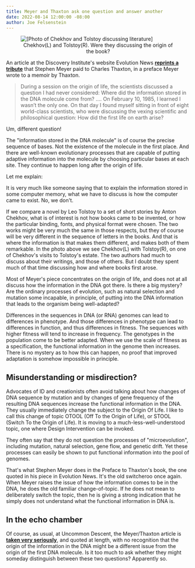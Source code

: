 ```yaml
---
title: Meyer and Thaxton ask one question and answer another
date: 2022-08-14 12:00:00 -08:00
author: Joe Felsenstein
---
```


<figure><img src="/uploads/2022/Tolstoy_and_chekhov.jpg" alt="[Photo of Chekhov and Tolstoy discussing literature]"/>
<figcaption><div align="center">Chekhov(L) and Tolstoy(R).  Were they discussing the origin of the book?</div></figcaption>
</figure> 

<P>
</p>

An article at the Discovery Institute's
website Evolution News [__reprints a tribute__](https://evolutionnews.org/2022/08/from-intelligent-cause-to-intelligent-design-my-debt-to-charles-thaxton/)
that Stephen Meyer paid to Charles Thaxton,
in a preface Meyer wrote to a memoir
by Thaxton.


> During a session on the origin of life, the scientists 
> discussed a question I had never considered: 
> Where did the information stored in the DNA molecule 
> come from? 
....
> On February 10, 1985, I learned I wasn’t the only one. On 
> that day I found myself sitting in front of 
> eight world-class scientists, who were 
> discussing the vexing scientific and 
> philosophical question: How did the first life on earth arise? 

Um, different question!

The "information stored in the DNA molecule" is of course the precise sequence of bases.  Not the existence of the molecule
in the first place.  And there are well-known evolutionary processes that are capable of putting adaptive information into
the molecule by choosing particular bases at each site.  They continue to happen long after the origin of life.

Let me explain:

<!--more-->

It is very much like someone saying that to explain the information stored in some computer memory, what we have to discuss
is how the computer came to exist.  No, we don't.

If we compare a novel by Leo Tolstoy to a set of short stories by Anton Chekhov, what is of interest is not how books
came to be invented, or how the particular binding, fonts, and physical format were chosen.  The two works might be
very much the same in those respects, but they of course will be very different in the sequence of letters in the
books.  And that is where the information is that makes them different, and makes both of them remarkable.  In the
photo above we see Chekhov(L) with Tolstoy(R), on one of Chekhov's visits to Tolstoy's estate.  The two authors 
had much to discuss about their writings, and those of others.  But I doubt they spent much of that time discussing 
how and where books first arose.

Most of Meyer's piece concentrates on the origin of life, and does not at all discuss how the information in the 
DNA got there.  Is there a big mystery?  Are the ordinary processes of evolution, such as natural selection and 
mutation some incapable, in principle, of putting into the DNA information that leads to the organism being well-adapted? 

Differences in the sequences in DNA (or RNA) genomes can lead to differences in phenotype.  And those differences in 
phenotype can lead to differences in function, and thus differences in fitness.  The sequences with higher fitness will 
tend to increase in frequency.  The genotypes in the population come to be better adapted.  When we use the scale of 
fitness as a specification, the functional information in the genome then increases.  There is no mystery as to how 
this can happen, no proof that improved adaptation is somehow impossible in principle.

## Misunderstanding or misdirection? ##

Advocates of ID and creationists often avoid talking about how changes of DNA sequence by mutation and by changes of 
gene frequency of the resulting DNA sequences increase the functional information in the DNA.  They usually immediately 
change the subject to the Origin Of Life.  I like to call this change of topic OTOOL (Off To the Origin of Life), or
STOOL (Switch To the Origin of Life).  It is moving to a much-less-well-understood topic, one where Design Intervention 
can be invoked.  


They often say that they do not question the processes of "microevolution", including mutation, natural selection, 
gene flow, and genetic drift.  Yet these processes can easily be shown to put functional information into the pool of 
genomes.

That's what Stephen Meyer does in the Preface to Thaxton's book, the one quoted in his piece in Evolution News.  It's the 
old switcheroo once again.  When Meyer raises the issue of how the information comes to be in the DNA, he does the
old familiar change-of-topic.  If he does not mean to deliberately switch the topic, then he is giving a strong indication 
that he simply does not understand what the functional information in DNA is.


## In the echo chamber ##

Of course, as usual,
at Uncommon Descent, the Meyer/Thaxton article is
[__taken very seriously__](https://uncommondescent.com/intelligent-design/at-evolution-news-from-intelligent-cause-to-intelligent-design-my-debt-to-charles-thaxton/), and quoted at length, with no
recognition that the origin of the information in
the DNA might be a different issue from the origin of the first DNA molecule.  Is it too much 
to ask whether they might someday distinguish between these two questions?  Apparently so.
